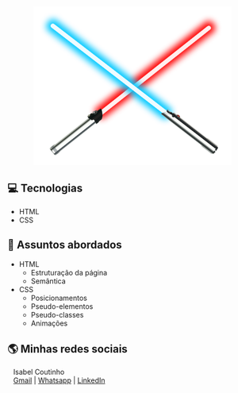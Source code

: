 <p align="center">
    <img width="400" src="imagens/logo.png">
</p>

## 💻 Tecnologias
- HTML
- CSS

## 💬 Assuntos abordados
- HTML
    - Estruturação da página 
    - Semântica
- CSS
    - Posicionamentos
    - Pseudo-elementos
    - Pseudo-classes
    - Animações 
## 🌎 Minhas redes sociais
<p>
    <p>&nbsp&nbsp&nbspIsabel Coutinho<br>
    &nbsp&nbsp&nbsp<a href="mailto:isabelcoutinhors@gmail.com">Gmail</a>&nbsp;|&nbsp;<a href="https://api.whatsapp.com/send?phone=5591983779499">Whatsapp</a>&nbsp;|&nbsp;<a href="https://www.linkedin.com/in/isabelcoutinhodonascimento/">LinkedIn</a></p>
</p>
<br/><br/>
